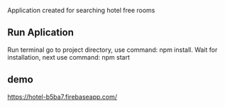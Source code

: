 Application created for searching hotel free rooms

## Run Aplication

Run terminal go to project directory, use command: npm install.
Wait for installation, next use command: npm start

## demo
https://hotel-b5ba7.firebaseapp.com/
